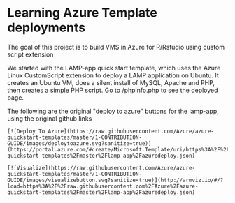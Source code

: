 # Learning Azure Template deployments

The goal of this project is to build VMS in Azure for R/Rstudio using custom script extension

We started with the LAMP-app quick start template, which uses the Azure Linux CustomScript extension to deploy a LAMP application on Ubuntu. It creates an Ubuntu VM, does a silent install of MySQL, Apache and PHP, then creates a simple PHP script.  Go to /phpinfo.php to see the deployed page. 

The following are the original "deploy to azure" buttons for the lamp-app, using the original github links

```
[![Deploy To Azure](https://raw.githubusercontent.com/Azure/azure-quickstart-templates/master/1-CONTRIBUTION-GUIDE/images/deploytoazure.svg?sanitize=true)](https://portal.azure.com/#create/Microsoft.Template/uri/https%3A%2F%2Fraw.githubusercontent.com%2FAzure%2Fazure-quickstart-templates%2Fmaster%2Flamp-app%2Fazuredeploy.json)  
```


```
[![Visualize](https://raw.githubusercontent.com/Azure/azure-quickstart-templates/master/1-CONTRIBUTION-GUIDE/images/visualizebutton.svg?sanitize=true)](http://armviz.io/#/?load=https%3A%2F%2Fraw.githubusercontent.com%2FAzure%2Fazure-quickstart-templates%2Fmaster%2Flamp-app%2Fazuredeploy.json)
```




